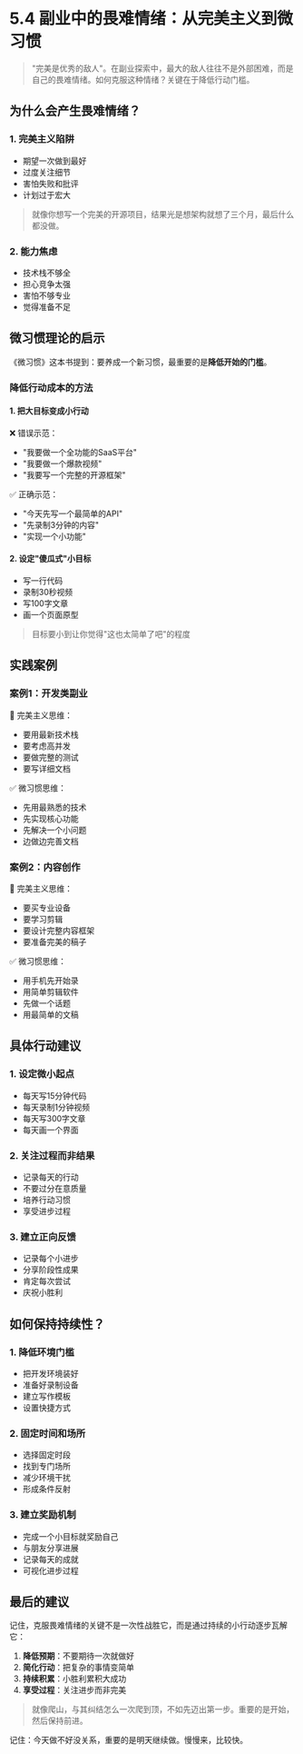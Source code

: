 # 5.4 副业中的畏难情绪：从完美主义到微习惯

> "完美是优秀的敌人"。在副业探索中，最大的敌人往往不是外部困难，而是自己的畏难情绪。如何克服这种情绪？关键在于降低行动门槛。

## 为什么会产生畏难情绪？

### 1. 完美主义陷阱
- 期望一次做到最好
- 过度关注细节
- 害怕失败和批评
- 计划过于宏大

> 就像你想写一个完美的开源项目，结果光是想架构就想了三个月，最后什么都没做。

### 2. 能力焦虑
- 技术栈不够全
- 担心竞争太强
- 害怕不够专业
- 觉得准备不足

## 微习惯理论的启示

《微习惯》这本书提到：要养成一个新习惯，最重要的是**降低开始的门槛**。

### 降低行动成本的方法

#### 1. 把大目标变成小行动
❌ 错误示范：
- "我要做一个全功能的SaaS平台"
- "我要做一个爆款视频"
- "我要写一个完整的开源框架"

✅ 正确示范：
- "今天先写一个最简单的API"
- "先录制3分钟的内容"
- "实现一个小功能"

#### 2. 设定"傻瓜式"小目标
- 写一行代码
- 录制30秒视频
- 写100字文章
- 画一个页面原型

> 目标要小到让你觉得"这也太简单了吧"的程度

## 实践案例

### 案例1：开发类副业
🔴 完美主义思维：
- 要用最新技术栈
- 要考虑高并发
- 要做完整的测试
- 要写详细文档

✅ 微习惯思维：
- 先用最熟悉的技术
- 先实现核心功能
- 先解决一个小问题
- 边做边完善文档

### 案例2：内容创作
🔴 完美主义思维：
- 要买专业设备
- 要学习剪辑
- 要设计完整内容框架
- 要准备完美的稿子

✅ 微习惯思维：
- 用手机先开始录
- 用简单剪辑软件
- 先做一个话题
- 用最简单的文稿

## 具体行动建议

### 1. 设定微小起点
- 每天写15分钟代码
- 每天录制1分钟视频
- 每天写300字文章
- 每天画一个界面

### 2. 关注过程而非结果
- 记录每天的行动
- 不要过分在意质量
- 培养行动习惯
- 享受进步过程

### 3. 建立正向反馈
- 记录每个小进步
- 分享阶段性成果
- 肯定每次尝试
- 庆祝小胜利

## 如何保持持续性？

### 1. 降低环境门槛
- 把开发环境装好
- 准备好录制设备
- 建立写作模板
- 设置快捷方式

### 2. 固定时间和场所
- 选择固定时段
- 找到专门场所
- 减少环境干扰
- 形成条件反射

### 3. 建立奖励机制
- 完成一个小目标就奖励自己
- 与朋友分享进展
- 记录每天的成就
- 可视化进步过程

## 最后的建议

记住，克服畏难情绪的关键不是一次性战胜它，而是通过持续的小行动逐步瓦解它：

1. **降低预期**：不要期待一次就做好
2. **简化行动**：把复杂的事情变简单
3. **持续积累**：小胜利累积大成功
4. **享受过程**：关注进步而非完美

> 就像爬山，与其纠结怎么一次爬到顶，不如先迈出第一步。重要的是开始，然后保持前进。

记住：今天做不好没关系，重要的是明天继续做。慢慢来，比较快。
